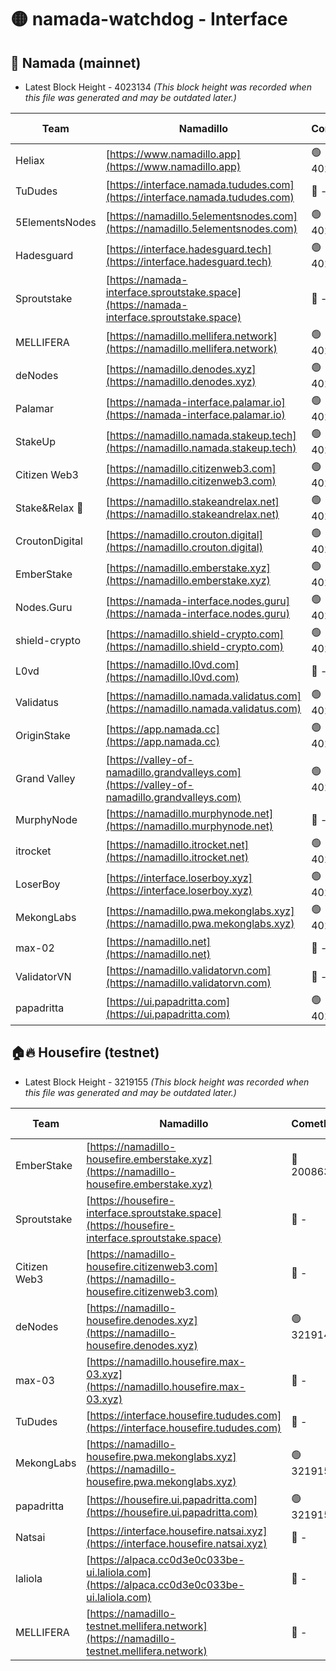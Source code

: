 # 🟡 namada-watchdog - Interface

## 🚀 Namada (mainnet)
- Latest Block Height - 4023134 *(This block height was recorded when this file was generated and may be outdated later.)*

| Team | Namadillo | CometBFT | Indexer | MASP Indexer |
|-|-|-|-|-|
| Heliax | [https://www.namadillo.app](https://www.namadillo.app) | 🟢 4023084 | 🟢 4023084 | 🔴 4022364 |
| TuDudes | [https://interface.namada.tududes.com](https://interface.namada.tududes.com) | 🔴 - | 🔴 - | 🔴 - |
| 5ElementsNodes | [https://namadillo.5elementsnodes.com](https://namadillo.5elementsnodes.com) | 🟢 4023089 | 🟢 4023089 | 🔴 4022364 |
| Hadesguard | [https://interface.hadesguard.tech](https://interface.hadesguard.tech) | 🟢 4023090 | 🔴 - | 🔴 - |
| Sproutstake | [https://namada-interface.sproutstake.space](https://namada-interface.sproutstake.space) | 🔴 - | 🔴 3738134 | 🔴 - |
| MELLIFERA | [https://namadillo.mellifera.network](https://namadillo.mellifera.network) | 🟢 4023105 | 🟢 4023105 | 🔴 3765769 |
| deNodes | [https://namadillo.denodes.xyz](https://namadillo.denodes.xyz) | 🟢 4023105 | 🟢 4023105 | 🟢 4023089 |
| Palamar | [https://namada-interface.palamar.io](https://namada-interface.palamar.io) | 🟢 4023106 | 🟢 4023106 | 🟢 4023089 |
| StakeUp | [https://namadillo.namada.stakeup.tech](https://namadillo.namada.stakeup.tech) | 🟢 4023106 | 🟢 4023106 | 🟢 4023089 |
| Citizen Web3 | [https://namadillo.citizenweb3.com](https://namadillo.citizenweb3.com) | 🟢 4023107 | 🔴 4007897 | 🔴 4007895 |
| Stake&Relax 🦥 | [https://namadillo.stakeandrelax.net](https://namadillo.stakeandrelax.net) | 🟢 4023107 | 🟢 4023107 | 🔴 3765769 |
| CroutonDigital | [https://namadillo.crouton.digital](https://namadillo.crouton.digital) | 🟢 4023108 | 🟢 4023108 | 🟢 4023089 |
| EmberStake | [https://namadillo.emberstake.xyz](https://namadillo.emberstake.xyz) | 🟢 4023108 | 🟢 4023108 | 🟢 4023089 |
| Nodes.Guru | [https://namada-interface.nodes.guru](https://namada-interface.nodes.guru) | 🟢 4023109 | 🟢 4023109 | 🟢 4023089 |
| shield-crypto | [https://namadillo.shield-crypto.com](https://namadillo.shield-crypto.com) | 🟢 4023109 | 🟢 4023109 | 🟢 4023089 |
| L0vd | [https://namadillo.l0vd.com](https://namadillo.l0vd.com) | 🔴 - | 🔴 - | 🔴 - |
| Validatus | [https://namadillo.namada.validatus.com](https://namadillo.namada.validatus.com) | 🟢 4023112 | 🟢 4023112 | 🔴 3819812 |
| OriginStake | [https://app.namada.cc](https://app.namada.cc) | 🟢 4023112 | 🔴 - | 🔴 - |
| Grand Valley | [https://valley-of-namadillo.grandvalleys.com](https://valley-of-namadillo.grandvalleys.com) | 🟢 4023125 | 🟢 4023125 | 🟢 4023089 |
| MurphyNode | [https://namadillo.murphynode.net](https://namadillo.murphynode.net) | 🔴 - | 🔴 - | 🔴 - |
| itrocket | [https://namadillo.itrocket.net](https://namadillo.itrocket.net) | 🟢 4023127 | 🟢 4023127 | 🟢 4023089 |
| LoserBoy | [https://interface.loserboy.xyz](https://interface.loserboy.xyz) | 🟢 4023128 | 🟢 4023128 | 🟢 4023089 |
| MekongLabs | [https://namadillo.pwa.mekonglabs.xyz](https://namadillo.pwa.mekonglabs.xyz) | 🟢 4023128 | 🟢 4023128 | 🟢 4023089 |
| max-02 | [https://namadillo.net](https://namadillo.net) | 🔴 - | 🔴 - | 🔴 - |
| ValidatorVN | [https://namadillo.validatorvn.com](https://namadillo.validatorvn.com) | 🔴 - | 🔴 - | 🔴 - |
| papadritta | [https://ui.papadritta.com](https://ui.papadritta.com) | 🟢 4023134 | 🟢 4023134 | 🟢 4023133 |

## 🏠🔥 Housefire (testnet)
- Latest Block Height - 3219155 *(This block height was recorded when this file was generated and may be outdated later.)*

| Team | Namadillo | CometBFT | Indexer | MASP Indexer |
|-|-|-|-|-|
| EmberStake | [https://namadillo-housefire.emberstake.xyz](https://namadillo-housefire.emberstake.xyz) | 🔴 2008636 | 🔴 - | 🔴 - |
| Sproutstake | [https://housefire-interface.sproutstake.space](https://housefire-interface.sproutstake.space) | 🔴 - | 🔴 - | 🔴 - |
| Citizen Web3 | [https://namadillo-housefire.citizenweb3.com](https://namadillo-housefire.citizenweb3.com) | 🔴 - | 🔴 - | 🔴 - |
| deNodes | [https://namadillo-housefire.denodes.xyz](https://namadillo-housefire.denodes.xyz) | 🟢 3219145 | 🟢 3219144 | 🔴 3216374 |
| max-03 | [https://namadillo.housefire.max-03.xyz](https://namadillo.housefire.max-03.xyz) | 🔴 - | 🔴 - | 🔴 - |
| TuDudes | [https://interface.housefire.tududes.com](https://interface.housefire.tududes.com) | 🔴 - | 🔴 - | 🔴 - |
| MekongLabs | [https://namadillo-housefire.pwa.mekonglabs.xyz](https://namadillo-housefire.pwa.mekonglabs.xyz) | 🟢 3219155 | 🟢 3219155 | 🔴 3216374 |
| papadritta | [https://housefire.ui.papadritta.com](https://housefire.ui.papadritta.com) | 🟢 3219155 | 🟢 3219155 | 🟢 3219155 |
| Natsai | [https://interface.housefire.natsai.xyz](https://interface.housefire.natsai.xyz) | 🔴 - | 🔴 - | 🔴 - |
| laliola | [https://alpaca.cc0d3e0c033be-ui.laliola.com](https://alpaca.cc0d3e0c033be-ui.laliola.com) | 🔴 - | 🔴 - | 🔴 - |
| MELLIFERA | [https://namadillo-testnet.mellifera.network](https://namadillo-testnet.mellifera.network) | 🔴 - | 🔴 2778001 | 🔴 2607259 |

